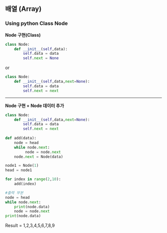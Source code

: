 ## 배열 (Array)
### Using python Class Node

**Node 구현(Class)**
```python
class Node:
    def __init__(self,data):
        self.data = data
        self.next = None
```
or
```python
class Node:
    def __init__(self,data,next=None):
        self.data = data
        self.next = next
```
---

**Node 구현 + Node 데이터 추가**
```python
class Node:
    def __init__(self,data,next=None):
        self.data = data
        self.next = next
        
def add(data):
    node = head
    while node.next:
         node = node.next
    node.next = Node(data)

node1 = Node(1)
head = node1

for index in range(2,10):
    add(index)

#출력 부분
node = head
while node.next:
    print(node.data)
    node = node.next
print(node.data)
```

Result = 1,2,3,4,5,6,7,8,9